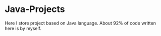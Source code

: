 # Java-Projects
Here I store project based on Java language.
About 92% of code written here is by myself.

